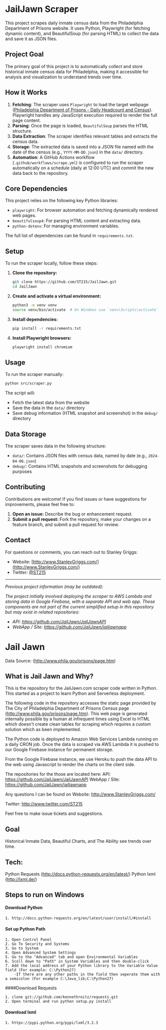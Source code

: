 # JailJawn Scraper

This project scrapes daily inmate census data from the Philadelphia Department of Prisons website. It uses Python, Playwright (for fetching dynamic content), and BeautifulSoup (for parsing HTML) to collect the data and save it as JSON files.

## Project Goal

The primary goal of this project is to automatically collect and store historical inmate census data for Philadelphia, making it accessible for analysis and visualization to understand trends over time.

## How it Works

1. **Fetching**: The scraper uses `Playwright` to load the target webpage ([Philadelphia Department of Prisons - Daily Headcount and Census](https://www.phila.gov/departments/philadelphia-department-of-prisons/daily-headcount-and-census/)). Playwright handles any JavaScript execution required to render the full page content.
2. **Parsing**: Once the page is loaded, `BeautifulSoup` parses the HTML structure.
3. **Data Extraction**: The scraper identifies relevant tables and extracts the census data.
4. **Storage**: The extracted data is saved into a JSON file named with the date of the census (e.g., `YYYY-MM-DD.json`) in the `data/` directory.
5. **Automation**: A GitHub Actions workflow (`.github/workflows/scrape.yml`) is configured to run the scraper automatically on a schedule (daily at 12:00 UTC) and commit the new data back to the repository.

## Core Dependencies

This project relies on the following key Python libraries:

- `playwright`: For browser automation and fetching dynamically rendered web pages.
- `beautifulsoup4`: For parsing HTML content and extracting data.
- `python-dotenv`: For managing environment variables.

The full list of dependencies can be found in `requirements.txt`.

## Setup

To run the scraper locally, follow these steps:

1. **Clone the repository:**

   ```bash
   git clone https://github.com/ST215/JailJawn.git
   cd JailJawn
   ```

2. **Create and activate a virtual environment:**

   ```bash
   python3 -m venv venv
   source venv/bin/activate  # On Windows use `venv\Scripts\activate`
   ```

3. **Install dependencies:**

   ```bash
   pip install -r requirements.txt
   ```

4. **Install Playwright browsers:**
   ```bash
   playwright install chromium
   ```

## Usage

To run the scraper manually:

```bash
python src/scraper.py
```

The script will:

- Fetch the latest data from the website
- Save the data in the `data/` directory
- Save debug information (HTML snapshot and screenshot) in the `debug/` directory

## Data Storage

The scraper saves data in the following structure:

- `data/`: Contains JSON files with census data, named by date (e.g., `2024-04-06.json`)
- `debug/`: Contains HTML snapshots and screenshots for debugging purposes

## Contributing

Contributions are welcome! If you find issues or have suggestions for improvements, please feel free to:

1. **Open an issue:** Describe the bug or enhancement request.
2. **Submit a pull request:** Fork the repository, make your changes on a feature branch, and submit a pull request for review.

## Contact

For questions or comments, you can reach out to Stanley Griggs:

- Website: [http://www.StanleyGriggs.com/](http://www.StanleyGriggs.com/)
- Twitter: [@ST215](http://www.twitter.com/ST215)

---

_Previous project information (may be outdated):_

_The project initially involved deploying the scraper to AWS Lambda and storing data in Google Firebase, with a separate API and web app. These components are not part of the current simplified setup in this repository but may exist in related repositories:_

- _API: https://github.com/JailJawn/JailJawnAPI_
- _WebApp / Site: https://github.com/JailJawn/jailjawnapp_

# Jail Jawn

Data Source: (http://www.phila.gov/prisons/page.htm)

## What is Jail Jawn and Why?

This is the repository for the JailJawn.com scraper code written in Python. This started as a project to learn Python and Serverless deployment.

The following code in the repository accesses the static page provided by The City of Philadelphia Department of Prisons Census page (http://www.phila.gov/prisons/page.htm). This web page is generated internally possible by a human at infrequent times using Excel to HTML which doesn't create clean tables for scraping which requires a custom solution which as been implemented.

The Python code is deployed to Amazon Web Services Lambda running on a daily CRON job. Once the data is scraped via AWS Lambda it is pushed to our Google Firebase instance for permanent storage.

From the Google Firebase instance, we use Heroku to push the data API to the web using Javascript to render the charts on the client side.

The repositories for the those are located here:
API: https://github.com/JailJawn/JailJawnAPI
WebApp / Site: https://github.com/JailJawn/jailjawnapp

Any questions I can be found on
Website: http://www.StanleyGriggs.com/

Twitter: http://www.twitter.com/ST215

Feel free to make issue tickets and suggestions.

## Goal

Historical Inmate Data, Beautiful Charts, and The Ability see trends over time.

## Tech:

Python Requests (http://docs.python-requests.org/en/latest/)
Python lxml (http://lxml.de/)

## Steps to run on Windows

#### Download Python

    1. http://docs.python-requests.org/en/latest/user/install/#install

#### Set up Python Path

    1. Open Control Panel
    2. Go To Security and Systems
    3. Go to System
    4. Open Advanced System Settings
    5. Go to the "Advanced" tab and open Environmental Variables
    6. Scoll down to "Path" in System Variables and then double-click
    7. Add the local address of your Python library to the Variable Value field (For example: C:\Python27)
    	-If there are any other paths in the field then seperate them with a semicolon (For example C:\Java_lib;C:\Python27)

####Download Requests

    1. clone git://github.com/kennethreitz/requests.git
    2. Open terminal and run python setup.py install

#### Download lxml

    1. https://pypi.python.org/pypi/lxml/3.2.3
